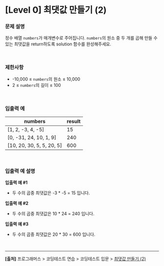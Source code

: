 # [Level 0] 최댓값 만들기 (2)

### 문제 설명
정수 배열 `numbers`가 매개변수로 주어집니다. `numbers`의 원소 중 두 개를 곱해 만들 수 있는 최댓값을 return하도록 solution 함수를 완성해주세요.

<br>

### 제한사항
* -10,000 ≤ `numbers`의 원소 ≤ 10,000
* 2 ≤ `numbers`의 길이 ≤ 100

<br>

### 입출력 예
|numbers|result|
|---|---|
|[1, 2, -3, 4, -5]|15|
|[0, -31, 24, 10, 1, 9]|240|
|[10, 20, 30, 5, 5, 20, 5]|600|

<br>

### 입출력 예 설명
**입출력 예 #1**
* 두 수의 곱중 최댓값은 -3 * -5 = 15 입니다.

**입출력 예 #2**
* 두 수의 곱중 최댓값은 10 * 24 = 240 입니다.

**입출력 예 #3**
* 두 수의 곱중 최댓값은 20 * 30 = 600 입니다.

<br>

---
**[출처]** 프로그래머스 > 코딩테스트 연습 > 코딩테스트 입문 > [최댓값 만들기 (2)](https://school.programmers.co.kr/learn/courses/30/lessons/120862)